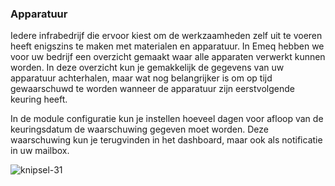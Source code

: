 ### Apparatuur 

Iedere infrabedrijf die ervoor kiest om de werkzaamheden zelf uit te voeren heeft enigszins te maken met materialen en apparatuur. In Emeq hebben we voor uw bedrijf een overzicht gemaakt waar alle apparaten verwerkt kunnen worden. In deze overzicht kun je gemakkelijk de gegevens van uw apparatuur achterhalen, maar wat nog belangrijker is om op tijd gewaarschuwd te worden wanneer de apparatuur zijn eerstvolgende keuring heeft.

In de module configuratie kun je instellen hoeveel dagen voor afloop van de keuringsdatum de waarschuwing gegeven moet worden. Deze waarschuwing kun je terugvinden in het dashboard, maar ook als notificatie in uw mailbox.

![knipsel-31](https://user-images.githubusercontent.com/95087870/149657152-1c532e55-e8e9-4d1a-a9f6-779c1a651748.PNG)
